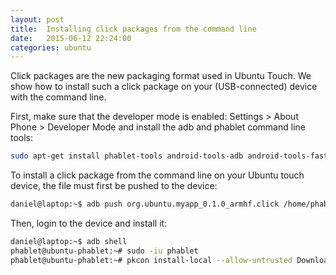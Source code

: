 ```yaml
---
layout: post
title:  Installing click packages from the command line
date:   2015-06-12 22:24:00
categories: ubuntu
---
```


Click packages are the new packaging format used in Ubuntu Touch. We show how to install such 
a click package on your (USB-connected) device with the command line.  

First, make sure that the developer mode is enabled: Settings > About Phone > Developer Mode 
and install the adb and phablet command line tools:

```bash
sudo apt-get install phablet-tools android-tools-adb android-tools-fastboot 
```


To install a click package from the command line on your Ubuntu touch device, the file
must first be pushed to the device:

```bash
daniel@laptop:~$ adb push org.ubuntu.myapp_0.1.0_armhf.click /home/phablet/Downloads/
```


Then, login to the device and install it: 

```bash
daniel@laptop:~$ adb shell
phablet@ubuntu-phablet:~# sudo -iu phablet
phablet@ubuntu-phablet:~# pkcon install-local --allow-untrusted Downloads/org.ubuntu.myapp_0.1.0_armhf.click 
```
